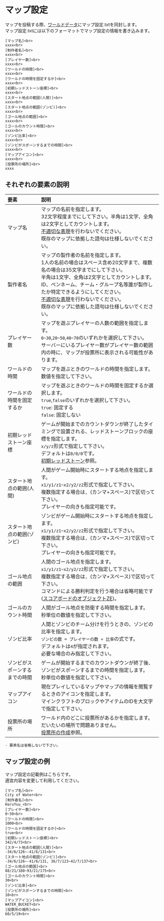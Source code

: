 # マップ設定

マップを投稿する際、[ワールドデータ](world_data.md)にマップ設定.txtを同封します。<br>
マップ設定.txtには以下のフォーマットでマップ設定の情報を書き込みます。

```admonish info title = "マップ設定.txt"
[マップ名]<br>
xxxx<br>
[制作者名]<br>
xxxx<br>
[プレイヤー数]<br>
xxxx<br>
[ワールドの時間]<br>
xxxx<br>
[ワールドの時間を固定するか]<br>
xxxx<br>
[初期レッドストーン座標]<br>
xxxx<br>
[スタート地点の範囲(人間)]<br>
xxxx<br>
[スタート地点の範囲(ゾンビ)]<br>
xxxx<br>
[ゴール地点の範囲]<br>
xxxx<br>
[ゴールのカウント時間]<br>
xxxx<br>
[ゾンビ比率]<br>
xxxx<br>
[ゾンビがスポーンするまでの時間]<br>
xxxx<br>
[マップアイコン]<br>
xxxx<br>
[投票所の場所]<br>
xxxx
```

## それぞれの要素の説明

| 要素              | 説明                                                                                                                                                                                                                      |
|:----------------|:------------------------------------------------------------------------------------------------------------------------------------------------------------------------------------------------------------------------|
| マップ名            | マップの名前を指定します。<br>32文字程度までにして下さい。半角は1文字、全角は2文字としてカウントします。<br>[不適切な表現](inappropriate_language.md)を行わないでください。<br>既存のマップに依拠した語句は仕様しないでください。                                                                                 |
| 製作者名            | マップの製作者の名前を指定します。<br>1人の名前の場合はスペース含め20文字まで、複数名の場合は35文字までにして下さい。<br>半角は1文字、全角は2文字としてカウントします。<br>ID、ペンネーム、チーム・グループ名等誰が製作したか特定できるようにしてください。<br>[不適切な表現](inappropriate_language.md)を行わないでください。<br>既存のマップに依拠した語句は仕様しないでください。 |
| プレイヤー数          | マップを遊ぶプレイヤーの人数の範囲を指定します。<br>`0~30`,`20~50`,`40~70`のいずれかを選択して下さい。<br>サーバーにいるプレイヤー数がプレイヤー数の範囲内の時に、マップが投票所に表示される可能性があります。                                                                                                  |
| ワールドの時間         | マップを遊ぶときのワールドの時間を指定します。<br>数値を指定して下さい。                                                                                                                                                                                  |
| ワールドの時間を固定するか   | マップを遊ぶときのワールドの時間を固定するか選択します。<br>`true`,`false`のいずれかを選択して下さい。<br>`true`: 固定する<br>`false`: 固定しない                                                                                                                          |
| 初期レッドストーン座標     | ゲームが開始までのカウントダウンが終了したタイミングで設置される、レッドストーンブロックの座標を指定します。<br>`x/y/z`形式で指定して下さい。<br>デフォルトは`0/0/0`です。<br>[初期レッドストーン](../production_guideline/optional/initial_redstone.md)参照。                                                |
| スタート地点の範囲(人間)   | 人間がゲーム開始時にスタートする地点を指定します。<br>`x1/y1/z1~x2/y2/z2`形式で指定して下さい。<br>複数指定する場合は`, `(カンマ+スペース)で区切って下さい。<br>プレイヤーの向きも指定可能です。                                                                                                     |
| スタート地点の範囲(ゾンビ)  | ゾンビがゲーム開始時にスタートする地点を指定します。<br>`x1/y1/z1~x2/y2/z2`形式で指定して下さい。<br>複数指定する場合は`, `(カンマ+スペース)で区切って下さい。<br>プレイヤーの向きも指定可能です。                                                                                                    |
| ゴール地点の範囲        | 人間のゴール地点を指定します。<br>`x1/y1/z1~x2/y2/z2`形式で指定して下さい。<br>複数指定する場合は`, `(カンマ+スペース)で区切って下さい。<br>コマンドによる勝利判定を行う場合は省略可能です([スコアボードのオブジェクトZE](../game_system/scoreboard_ze.md))。<br>                                               |
| ゴールのカウント時間      | 人間がゴール地点を防衛する時間を指定します。<br>秒単位の数値を指定して下さい。                                                                                                                                                                               |
| ゾンビ比率           | 人間とゾンビのチーム分けを行うときの、ゾンビの比率を指定します。<br>`ゾンビの数 = プレイヤーの数 ÷ 比率`の式です。<br>デフォルトは`4`が指定されます。<br>必要な場合のみ指定して下さい。                                                                                                                 |
| ゾンビがスポーンするまでの時間 | ゲームが開始するまでのカウントダウンが終了後、ゾンビがスポーンするまでの時間を指定します。<br>秒単位の数値を指定して下さい。                                                                                                                                                        |
| マップアイコン         | 現在プレイしているマップやマップの情報を閲覧するときのアイコンを指定します。<br>マインクラフトのブロックやアイテムのIDを大文字で指定して下さい。                                                                                                                                             |
| 投票所の場所          | ワールド内のどこに投票所があるかを指定します。<br>だいたいの場所で問題ありません。<br>[投票所の作成](../production_guideline/required/voting_place.md)参照。                                                                                                            |


```admonish warning title = "注意事項"
- 要素名は省略しないで下さい。
```

## マップ設定の例

マップ設定の記載例はこちらです。<br>
適宜内容を変更して利用してください。

```admonish example title = "マップ設定例.txt"
[マップ名]<br>
City of Water<br>
[制作者名]<br>
HaruYuu_<br>
[プレイヤー数]<br>
0~30<br>
[ワールドの時間]<br>
1000<br>
[ワールドの時間を固定するか]<br>
true<br>
[初期レッドストーン座標]<br>
342/4/73<br>
[スタート地点の範囲(人間)]<br>
-34/6/126~-41/6/131<br>
[スタート地点の範囲(ゾンビ)]<br>
-34/6/126~-41/6/131, 36/7/123~42/7/137<br>
[ゴール地点の範囲]<br>
88/21/180~93/21/175<br>
[ゴールのカウント時間]<br>
30<br>
[ゾンビ比率]<br>
[ゾンビがスポーンするまでの時間]<br>
10<br>
[マップアイコン]<br>
WATER_BUCKET<br>
[投票所の場所]<br>
60/5/19<br>
```